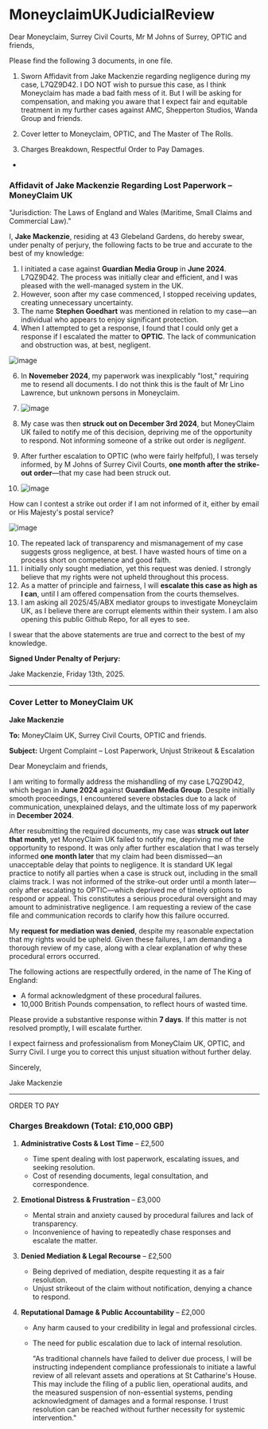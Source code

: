 # MoneyclaimUKJudicialReview

Dear Moneyclaim, Surrey Civil Courts, Mr M Johns of Surrey, OPTIC and friends, 

Please find the following 3 documents, in one file.

1. Sworn Affidavit from Jake Mackenzie regarding negligence during my case, L7QZ9D42. I DO NOT wish to pursue this case, as I think Moneyclaim has made a bad faith mess of it. But I will be asking for compensation, and making you aware that I expect fair and equitable treatment in my further cases against AMC, Shepperton Studios, Wanda Group and friends.

2. Cover letter to Moneyclaim, OPTIC, and The Master of The Rolls.

3. Charges Breakdown, Respectful Order to Pay Damages.

*

### **Affidavit of Jake Mackenzie Regarding Lost Paperwork – MoneyClaim UK**

"Jurisdiction: The Laws of England and Wales (Maritime, Small Claims and Commercial Law)."

I, **Jake Mackenzie**, residing at 43 Glebeland Gardens, do hereby swear, under penalty of perjury, the following facts to be true and accurate to the best of my knowledge:

1. I initiated a case against **Guardian Media Group** in **June 2024**. L7QZ9D42. The process was initially clear and efficient, and I was pleased with the well-managed system in the UK.
2. However, soon after my case commenced, I stopped receiving updates, creating unnecessary uncertainty.
3. The name **Stephen Goedhart** was mentioned in relation to my case—an individual who appears to enjoy significant protection.
4. When I attempted to get a response, I found that I could only get a response if I escalated the matter to **OPTIC**. The lack of communication and obstruction was, at best, negligent.

![image](https://github.com/user-attachments/assets/fbb6aaa2-367e-46ef-b832-265fd383bf1f)

   
6. In **Novemeber 2024**, my paperwork was inexplicably "lost," requiring me to resend all documents. I do not think this is the fault of Mr Lino Lawrence, but unknown persons in Moneyclaim.

7. ![image](https://github.com/user-attachments/assets/5ebbd37c-471a-4495-86ee-b334ee0e5fb1)

8. My case was then **struck out on December 3rd 2024**, but MoneyClaim UK failed to notify me of this decision, depriving me of the opportunity to respond. Not informing someone of a strike out order is *negligent*.
9. After further escalation to OPTIC (who were fairly helfpful), I was tersely informed, by M Johns of Surrey Civil Courts, **one month after the strike-out order**—that my case had been struck out.

10. ![image](https://github.com/user-attachments/assets/a1cb44c7-7418-401c-9ae8-7badba50892a)


How can I contest a strike out order if I am not informed of it, either by email or His Majesty's postal service?

![image](https://github.com/user-attachments/assets/8d37aee1-d976-43ac-9572-22f19d4e7481)

10. The repeated lack of transparency and mismanagement of my case suggests gross negligence, at best. I have wasted hours of time on a process short on competence and good faith.
12. I initially only sought mediation, yet this request was denied. I strongly believe that my rights were not upheld throughout this process.
13. As a matter of principle and fairness, I will **escalate this case as high as I can**, until I am offered compensation from the courts themselves. 
14. I am asking all 2025/45/ABX mediator groups to investigate Moneyclaim UK, as I believe there are corrupt elements within their system. I am also opening this public Github Repo, for all eyes to see.

I swear that the above statements are true and correct to the best of my knowledge.

**Signed Under Penalty of Perjury:**  

  Jake Mackenzie, Friday 13th, 2025.

---

### **Cover Letter to MoneyClaim UK**

**Jake Mackenzie**  

**To:** MoneyClaim UK, Surrey Civil Courts, OPTIC and friends.

**Subject:** Urgent Complaint – Lost Paperwork, Unjust Strikeout & Escalation  

Dear Moneyclaim and friends,  

I am writing to formally address the mishandling of my case L7QZ9D42, which began in **June 2024** against **Guardian Media Group**. Despite initially smooth proceedings, I encountered severe obstacles due to a lack of communication, unexplained delays, and the ultimate loss of my paperwork in **December 2024**.  

After resubmitting the required documents, my case was **struck out later that month**, yet MoneyClaim UK failed to notify me, depriving me of the opportunity to respond. It was only after further escalation that I was tersely informed **one month later** that my claim had been dismissed—an unacceptable delay that points to negligence. It is standard UK legal practice to notify all parties when a case is struck out, including in the small claims track. I was not informed of the strike-out order until a month later—only after escalating to OPTIC—which deprived me of timely options to respond or appeal. This constitutes a serious procedural oversight and may amount to administrative negligence. I am requesting a review of the case file and communication records to clarify how this failure occurred.

My **request for mediation was denied**, despite my reasonable expectation that my rights would be upheld. Given these failures, I am demanding a thorough review of my case, along with a clear explanation of why these procedural errors occurred.  

The following actions are respectfully ordered, in the name of The King of England:  

- A formal acknowledgment of these procedural failures.  
- 10,000 British Pounds compensation, to reflect hours of wasted time.

Please provide a substantive response within **7 days**. If this matter is not resolved promptly, I will escalate further.  

I expect fairness and professionalism from MoneyClaim UK, OPTIC, and Surry Civil. I urge you to correct this unjust situation without further delay.  

Sincerely,  

Jake Mackenzie  

---

ORDER TO PAY

### **Charges Breakdown (Total: £10,000 GBP)**  
1. **Administrative Costs & Lost Time** – £2,500  
   - Time spent dealing with lost paperwork, escalating issues, and seeking resolution.  
   - Cost of resending documents, legal consultation, and correspondence.  

2. **Emotional Distress & Frustration** – £3,000  
   - Mental strain and anxiety caused by procedural failures and lack of transparency.  
   - Inconvenience of having to repeatedly chase responses and escalate the matter.  

3. **Denied Mediation & Legal Recourse** – £2,500  
   - Being deprived of mediation, despite requesting it as a fair resolution.  
   - Unjust strikeout of the claim without notification, denying a chance to respond.  

4. **Reputational Damage & Public Accountability** – £2,000  
   - Any harm caused to your credibility in legal and professional circles.  
   - The need for public escalation due to lack of internal resolution.

     "As traditional channels have failed to deliver due process, I will be instructing independent compliance professionals to initiate a lawful review of all relevant assets and operations at St Catharine's House. This may include the filing of a public lien, operational audits, and the measured suspension of non-essential systems, pending acknowledgment of damages and a formal response. I trust resolution can be reached without further necessity for systemic intervention."


